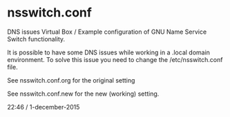 # nsswitch.conf
DNS issues Virtual Box / Example configuration of GNU Name Service Switch functionality.

It is possible to have some DNS issues while working in a .local domain environment.
To solve this issue you need to change the /etc/nsswitch.conf file.

See nsswitch.conf.org for the original setting

See nsswitch.conf.new for the new (working) setting.

22:46 / 1-december-2015
